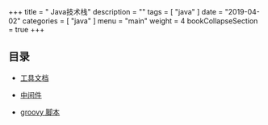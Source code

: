 
+++
title = " Java技术栈"
description = ""
tags = [
    "java"
]
date = "2019-04-02"
categories = [
    "java"
]
menu = "main"
weight = 4
bookCollapseSection = true
+++





## 目录


* [工具文档](tooldoc)

* [中间件](middleware)

* [groovy 脚本](groovy)
